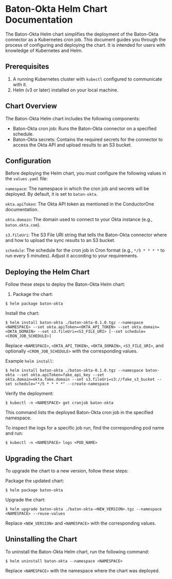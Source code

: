 Baton-Okta Helm Chart Documentation
===================================

The Baton-Okta Helm chart simplifies the deployment of the Baton-Okta connector as a Kubernetes cron job. This document guides you through the process of configuring and deploying the chart. It is intended for users with knowledge of Kubernetes and Helm.

Prerequisites
-------------

1.  A running Kubernetes cluster with `kubectl` configured to communicate with it.
2.  Helm (v3 or later) installed on your local machine.

Chart Overview
--------------

The Baton-Okta Helm chart includes the following components:

-   Baton-Okta cron job: Runs the Baton-Okta connector on a specified schedule.
-   Baton-Okta secrets: Contains the required secrets for the connector to access the Okta API and upload results to an S3 bucket.

Configuration
-------------

Before deploying the Helm chart, you must configure the following values in the `values.yaml` file:

  `namespace`: The namespace in which the cron job and secrets will be deployed. By default, it is set to `baton-okta`.

  `okta.apiToken`: The Okta API token as mentioned in the ConductorOne documentation.

  `okta.domain`: The domain used to connect to your Okta instance (e.g., `baton.okta.com`).

  `s3.fileUri`: The S3 File URI string that tells the Baton-Okta connector where and how to upload the sync results to an S3 bucket.

  `schedule`: The schedule for the cron job in Cron format (e.g., `*/5 * * * *` to run every 5 minutes). Adjust it according to your requirements.

Deploying the Helm Chart
------------------------

Follow these steps to deploy the Baton-Okta Helm chart:

1.  Package the chart:

```
$ helm package baton-okta
```

Install the chart:

```
$ helm install baton-okta ./baton-okta-0.1.0.tgz --namespace <NAMESPACE> --set okta.apiToken=<OKTA_API_TOKEN> --set okta.domain=<OKTA_DOMAIN> --set s3.fileUri=<S3_FILE_URI> [--set schedule=<CRON_JOB_SCHEDULE>]
```
Replace `<NAMESPACE>`, `<OKTA_API_TOKEN>`, `<OKTA_DOMAIN>`, `<S3_FILE_URI>`, and optionally `<CRON_JOB_SCHEDULE>` with the corresponding values.

Example `helm install`: 

```
$ helm install baton-okta ./baton-okta-0.1.0.tgz --namespace baton-okta --set okta.apiToken=fake_api_key --set okta.domain=okta.fake.domain --set s3.fileUri=s3://fake_s3_bucket --set schedule="*/5 * * * *" --create-namespace
```

Verify the deployment:

```
$ kubectl -n <NAMESPACE> get cronjob baton-okta
```

This command lists the deployed Baton-Okta cron job in the specified namespace.

To inspect the logs for a specific job run, find the corresponding pod name and run:

```
$ kubectl -n <NAMESPACE> logs <POD_NAME>
```

Upgrading the Chart
-------------------

To upgrade the chart to a new version, follow these steps:

Package the updated chart:

```
$ helm package baton-okta
```

Upgrade the chart:

```
$ helm upgrade baton-okta ./baton-okta-<NEW_VERSION>.tgz --namespace <NAMESPACE> --reuse-values
```

Replace `<NEW_VERSION>` and `<NAMESPACE>` with the corresponding values.

Uninstalling the Chart
----------------------

To uninstall the Baton-Okta Helm chart, run the following command:

```
$ helm uninstall baton-okta --namespace <NAMESPACE>
```

Replace `<NAMESPACE>` with the namespace where the chart was deployed.
